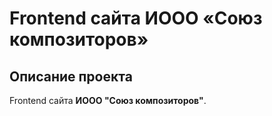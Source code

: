 # Frontend cайта ИООО «Союз композиторов»

## Описание проекта

Frontend сайта **ИООО "Союз композиторов"**.
